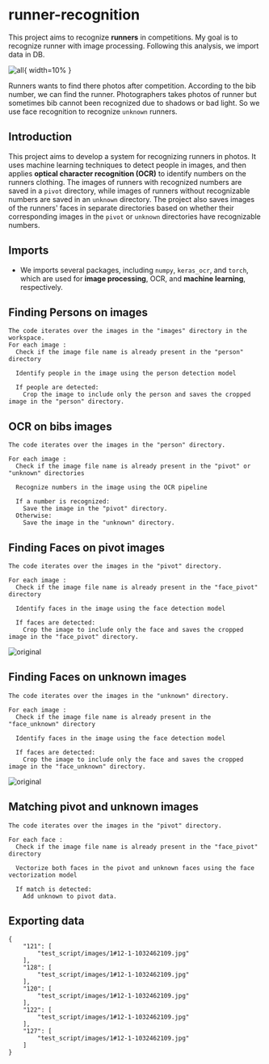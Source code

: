 # runner-recognition

This project aims to recognize **runners** in competitions. My goal is to recognize runner with image processing.
Following this analysis, we import data in DB.

![all](Report/all.webp){ width=10% }

Runners wants to find there photos after competition. According to the bib number, we can find the runner. Photographers takes photos of runner but sometimes bib cannot been recognized due to shadows or bad light. So we use face recognition to recognize `unknown` runners.

## Introduction

This project aims to develop a system for recognizing runners in photos. It uses machine learning techniques to detect people in images, and then applies **optical character recognition (OCR)** to identify numbers on the runners clothing. The images of runners with recognized numbers are saved in a `pivot` directory, while images of runners without recognizable numbers are saved in an `unknown` directory. The project also saves images of the runners' faces in separate directories based on whether their corresponding images in the `pivot` or `unknown` directories have recognizable numbers.

## Imports

- We imports several packages, including `numpy`, `keras_ocr`, and `torch`, which are used for **image processing**, OCR, and **machine learning**, respectively.

## Finding Persons on images

```
The code iterates over the images in the "images" directory in the workspace. 
For each image : 
  Check if the image file name is already present in the "person" directory
  
  Identify people in the image using the person detection model 
  
  If people are detected: 
    Crop the image to include only the person and saves the cropped image in the "person" directory. 
```

## OCR on bibs images

```
The code iterates over the images in the "person" directory.

For each image : 
  Check if the image file name is already present in the "pivot" or "unknown" directories
  
  Recognize numbers in the image using the OCR pipeline 
  
  If a number is recognized: 
    Save the image in the "pivot" directory. 
  Otherwise: 
    Save the image in the "unknown" directory. 
```

## Finding Faces on pivot images

```
The code iterates over the images in the "pivot" directory.

For each image : 
  Check if the image file name is already present in the "face_pivot" directory
  
  Identify faces in the image using the face detection model 
  
  If faces are detected: 
    Crop the image to include only the face and saves the cropped image in the "face_pivot" directory. 
```

![original](Report/bib-face.webp)

## Finding Faces on unknown images

```
The code iterates over the images in the "unknown" directory.

For each image : 
  Check if the image file name is already present in the "face_unknown" directory
  
  Identify faces in the image using the face detection model 
  
  If faces are detected: 
    Crop the image to include only the face and saves the cropped image in the "face_unknown" directory. 
```

![original](Report/face.webp)

## Matching pivot and unknown images

```
The code iterates over the images in the "pivot" directory.

For each face : 
  Check if the image file name is already present in the "face_pivot" directory
  
  Vectorize both faces in the pivot and unknown faces using the face vectorization model
  
  If match is detected: 
    Add unknown to pivot data.
```

## Exporting data

```
{
    "121": [
        "test_script/images/1#12-1-1032462109.jpg"
    ],
    "128": [
        "test_script/images/1#12-1-1032462109.jpg"
    ],
    "120": [
        "test_script/images/1#12-1-1032462109.jpg"
    ],
    "122": [
        "test_script/images/1#12-1-1032462109.jpg"
    ],
    "127": [
        "test_script/images/1#12-1-1032462109.jpg"
    ]
}
```